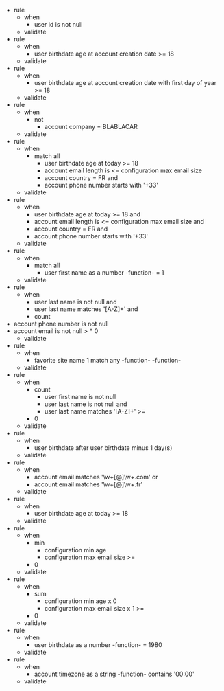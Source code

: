 * rule
   * when
      * user id is not null
   * validate
* rule
   * when
      * user birthdate age at account creation date >= 18
   * validate
* rule
   * when
      * user birthdate age at account creation date with first day of year >= 18
   * validate
* rule
   * when
      * not
         * account company = BLABLACAR
   * validate
* rule
   * when
      * match all
         * user birthdate age at today >= 18
         * account email length is <= configuration max email size
         * account country = FR and
         * account phone number starts with '+33'
   * validate
* rule
   * when
      * user birthdate age at today >= 18 and
      * account email length is <= configuration max email size and
      * account country = FR and
      * account phone number starts with '+33'
   * validate
* rule
   * when
      * match all
         * user first name as a number -function-  = 1
   * validate
* rule
   * when
      * user last name is not null and
      * user last name matches '[A-Z]+' and
      * count
* account phone number is not null
* account email is not null >
      * 0
   * validate
* rule
   * when
      * favorite site name 1 match any -function- -function-
   * validate
* rule
   * when
      * count
         * user first name is not null
         * user last name is not null and
         * user last name matches '[A-Z]+' >=
      * 0
   * validate
* rule
   * when
      * user birthdate after user birthdate minus 1 day(s)
   * validate
* rule
   * when
      * account email matches '\w+[@]\w+.com' or
      * account email matches '\w+[@]\w+.fr'
   * validate
* rule
   * when
      * user birthdate age at today >= 18
   * validate
* rule
   * when
      * min
         * configuration min age
         * configuration max email size >=
      * 0
   * validate
* rule
   * when
      * sum
         * configuration min age x 0
         * configuration max email size x 1 >=
      * 0
   * validate
* rule
   * when
      * user birthdate as a number -function-  = 1980
   * validate
* rule
   * when
      * account timezone as a string -function-  contains '00:00'
   * validate
